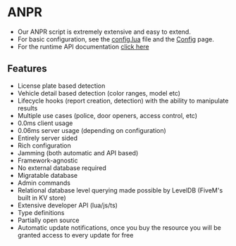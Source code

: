 # ANPR
- Our ANPR script is extremely extensive and easy to extend.
- For basic configuration, see the [config.lua](https://pastebin.com/EaXfe87C) file and the [Config](/anpr/config) page.
- For the runtime API documentation [click here](/anpr/api/README.md)

## Features
- License plate based detection
- Vehicle detail based detection (color ranges, model etc)
- Lifecycle hooks (report creation, detection) with the ability to manipulate results
- Multiple use cases (police, door openers, access control, etc)
- 0.0ms client usage
- 0.06ms server usage (depending on configuration)
- Entirely server sided
- Rich configuration
- Jamming (both automatic and API based)
- Framework-agnostic
- No external database required
- Migratable database
- Admin commands
- Relational database level querying made possible by LevelDB (FiveM's built in KV store)
- Extensive developer API (lua/js/ts)
- Type definitions
- Partially open source
- Automatic update notifications, once you buy the resource you will be granted access to every update for free
